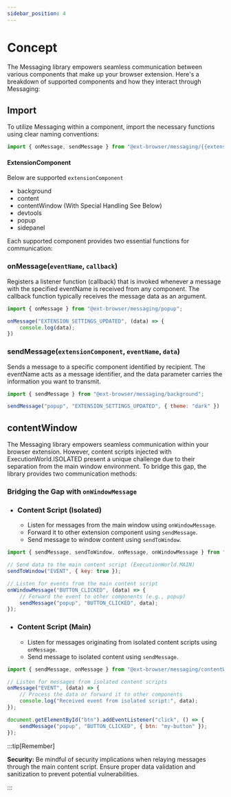 ```yaml
---
sidebar_position: 4
---
```


# Concept

The Messaging library empowers seamless communication between various components that make up your browser extension. Here's a breakdown of supported components and how they interact through Messaging:

## Import

To utilize Messaging within a component, import the necessary functions using clear naming conventions:

```js
import { onMessage, sendMessage } from "@ext-browser/messaging/{{extensionComponent}}";
```

#### ExtensionComponent

Below are supported `extensionComponent`

- background
- content
- contentWindow (With Special Handling See Below)
- devtools
- popup
- sidepanel

Each supported component provides two essential functions for communication:

### onMessage(`eventName`, `callback`)
Registers a listener function (callback) that is invoked whenever a message with the specified eventName is received from any component. The callback function typically receives the message data as an argument.

```js
import { onMessage } from "@ext-browser/messaging/popup";

onMessage("EXTENSION_SETTINGS_UPDATED", (data) => {
    console.log(data);
})

```

### sendMessage(`extensionComponent`, `eventName`, `data`)
Sends a message to a specific component identified by recipient. The eventName acts as a message identifier, and the data parameter carries the information you want to transmit.

```js
import { sendMessage } from "@ext-browser/messaging/background";

sendMessage("popup", "EXTENSION_SETTINGS_UPDATED", { theme: "dark" })

```


## contentWindow


The Messaging library empowers seamless communication within your browser extension. However, content scripts injected with ExecutionWorld.ISOLATED present a unique challenge due to their separation from the main window environment. To bridge this gap, the library provides two communication methods:


### Bridging the Gap with `onWindowMessage`

- ### Content Script (Isolated)
    - Listen for messages from the main window using `onWindowMessage`.
    - Forward it to other extension component using `sendMessage`.
    - Send message to window content using `sendToWindow`.

```js title="./content-script-isolated.js"
import { sendMessage, sendToWindow, onMessage, onWindowMessage } from "@ext-browser/messaging/content";

// Send data to the main content script (ExecutionWorld.MAIN)
sendToWindow("EVENT", { key: true });

// Listen for events from the main content script
onWindowMessage("BUTTON_CLICKED", (data) => {
    // Forward the event to other components (e.g., popup)
    sendMessage("popup", "BUTTON_CLICKED", data);
});
```

- ### Content Script (Main)
    - Listen for messages originating from isolated content scripts using `onMessage`.
    - Send message to isolated content using `sendMessage`.


```js title="./content-script-main.js"
import { sendMessage, onMessage } from "@ext-browser/messaging/contentWindow";

// Listen for messages from isolated content scripts
onMessage("EVENT", (data) => {
    // Process the data or forward it to other components
    console.log("Received event from isolated script:", data);
});

document.getElementById("btn").addEventListener("click", () => {
    sendMessage("popup", "BUTTON_CLICKED", { btn: "my-button" });
});
```

:::tip[Remember]

**Security:** Be mindful of security implications when relaying messages through the main content script. Ensure proper data validation and sanitization to prevent potential vulnerabilities.

:::